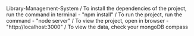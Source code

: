 Library-Management-System /
   To install the dependencies of the project, run the command in terminal - "npm install" /
   To run the project, run the command - "node server" /
   To view the project, open in browser - "http://localhost:3000" /
   To view the data, check your mongoDB compass
